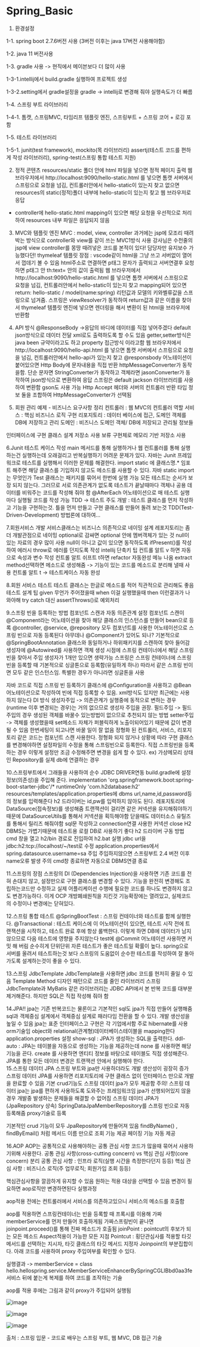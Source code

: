 # Spring_Basic

1. 환경설정
<p>1-1. spring boot 2.7.6버전 사용 (3버전 이후는 java 17버전 사용해야함)</p>
<p>1-2. java 11 버전사용</p>
<p>1-3. gradle 사용 -> 현직에서 메이븐보다 더 많이 사용</p>
<p>1-3-1.intellij에서 build.gradle 실행하여 프로젝트 생성</p>
<p>1-3-2.setting에서 gradle설정을 gradle -> intellij로 변경해 줘야 실행속도가 더 빠름</p>
<p>1-4. 스프링 부트 라이브러리</p>
<p>1-4-1. 톰캣, 스프링MVC, 타임리프 템플릿 엔진, 스프링부트 + 스프링 코어 + 로깅 포함</p>
<p>1-5. 테스트 라이브러리</p>
<p>1-5-1. junit(test framework), mockito(목 라이브러리) assertj(테스트 코드를 편하게 작성 라이브러리), spring-test(스프링 통합 테스트 지원)</p>


2. 정적 콘텐츠
resources/static 폴더 안에 html 파일을 넣으면 정적 페이지 출력
웹 브라우저에서 http://localhost:9090/hello-static.html 를 넣으면 톰캣 서버에서 스프링으로 요청을 넘김, 컨트롤러안에서 hello-static이 있는지 찾고 없으면 resources의 static(정적)폴더 내부에 hello-static이 있는지 찾고 웹 브라우저로 응답
- controller에 hello-static.html mapping이 있으면 해당 요청을 우선적으로 처리하여 resources 내부 파일은 응답되지 않음


3. MVC와 템플릿 엔진
MVC : model, view, controller
과거에는 jsp에 모조리 때려박는 방식으로 controller와 view를 같이 쓰는 MVC1방식 사용
강사님은 수천줄의 jsp에 view controller를 몽땅 때려넣은 코드를 본적이 있다! 담당자만 유지보수 가능했다던!
thymeleaf 템플릿 장점 : vscode같이 html을 그냥 쓰고 서버없이 열어서 껍데기 볼 수 있음
html주소로 연결하면 p태그 문자가 출력되고 서버연결후 요청하면 p태그 안 th:text= 안의 값이 출력됨
웹 브라우저에서 http://localhost:9090/hello-static.html 를 넣으면 톰캣 서버에서 스프링으로 요청을 넘김, 컨트롤러안에서 hello-static이 있는지 찾고 mapping되어 있으면 return: hello-static / model(name:spring) 리턴값과 모델의 키와벨류값을 스프링으로 넘겨줌.
스프링은 viewResolver가 동작하여 return값과 같은 이름을 찾아서 thymeleaf 템플릿 엔진에 넣으면 렌더링을 해서 변환이 된 html을 브라우저에 반환함


4. API 방식
@ResponseBody ->응답의 바디에 데이터를 직접 넣어주겠다
default json방식으로 데이터 전달
xml로도 출력하도록 할 수도 있음
getter,setter방식은 java been 규약이라고도 하고 property 접근방식 이라고함
웹 브라우저에서 http://localhost:9090/hello-api.html 를 넣으면 톰캣 서버에서 스프링으로 요청을 넘김, 컨트롤러안에서 hello-api가 있는지 찾고 @responsbody 어노테이션이 붙어있으면 Http Body에 문자내용을 직접 반환
httpMessageConverter가 동작을함. 단순 문자면 StringConverter가 동작하고 객체라면 jasonConverter가 동작하여 json방식으로 변환하여 응답
스프링은 default jackson 라이브러리를 사용하여 변환함
gson도 사용 가능
Http Accept 헤더와 서버의 컨트롤러 반환 타입 정보 둘을 조합하여 HttpMessageConverter가 선택됨


5. 회원 관리 예제 - 비즈니스 요구사항 정리
컨트롤러 : 웹 MVC의 컨트롤러 역할
서비스 : 핵심 비즈니스 로직 구현
리포지토리 : 데이터 베이스에 접근, 도메인 객체를 DB에 저장하고 관리
도메인 : 비즈니스 도메인 객체/ DB에 저장되고 관리될 정보들

인터페이스에 구현 클래스 설계
저장소 사용 보류
구현체로 메모리 기반 저장소 사용


6.Junit 테스트 케이스 작성
main 메서드를 통해 실행하거나 웹 컨트롤러를 통해 실행하는건 실행하는데 오래걸리고 반복실행하기 어려운 문제가 있다. 자바는 Junit 프레임워크로 테스트를 실행해서 이러한 문제를 해결한다.
import static 에 클래스명.* 임포트 해주면 해당 클래스를 기입하지 않고도 메소드를 사용할 수 있다.
자바 static import는 무엇인가
Test 클래스는 패키지를 묶어서 한번에 실행 가능
모든 테스트는 순서가 보장 되지 않는다. 그러므로 서로 의존관계가 없도록 테스트가 끝날때마다 객체나 공용 데이터를 비워주는 코드를 작성해 줘야 함 @AfterEach 어노테이션으로 매 테스트 실행마다 실행될 코드를 작성 가능
TDD -> 테스트 주도 개발 : 테스트 클래스를 먼저 작성하고 기능을 구현하는것. 틀을 먼저 만들고 구현 클래스를 만들어 돌려 보는것
TDD(Test-Driven-Development) 방법론에 대하여…


7.회원서비스 개발
서비스클래스는 비즈니스 의존적으로 네이밍 설계 레포지토리는 좀더 개발관점으로 네이밍
optional로 감싸면 optional 안에 멤버객체가 있는 것 null이 있는 자료의 경우 많이 사용
null이 아니고 값이 있으면 동작하도록 ifPresent()를 작성하여 에러시 throw로 에러를 던지도록 작성
intellij 단축키 팁
컨트롤 알트 v 하면 자동으로 속성과 변수 작성
컨트롤 알트 쉬프트 t하면 refactor 자동완성 메뉴 나옴 extract method선택하면 메소드로 생성해줌 -> 기능이 있는 코드를 메소드로 분리해 낼때 사용
컨트롤 알트 t -> 테스트케이스 자동 완성


8.회원 서비스 테스트
테스트 클래스는 한글로 메소드를 적어 직관적으로 관리해도 좋음
테스트 설계 팁
given 무언가 주어졌을때
when 이걸 실행했을때
then 이런결과가 나와야해
try catch 대신 assertThrows()로 예외처리


9.스프링 빈을 등록하는 방법
컴포넌트 스캔과 자동 의존관계 설정
컴포넌트 스캔이 @Component라는 어노테이션을 찾아 해당 클래스의 인스턴스를 만들어 bean으로 등록
@controller, @service, @repository 모두 컴포넌트를 사용한 어노테이션으로 스프링 빈으로 자동 등록된다
아무데나 @Component가 있어도 되나? 기본적으로 @SpringBootAnnotation 클래스와 동일하거나 하위패키지를 스캔하여 찾아 들어감
생성자에 @Autowired를 사용하면 객체 생성 시점에 스프링 컨테이너에서 해당 스프링 빈을 찾아서 주입 생성자가 1개만 있으면 생략가능
스프링은 스프링 컨테이너에 스프링 빈을 등록할 때 기본적으로 싱글톤으로 등록함(유일하게 하나) 따라서 같은 스프링 빈이면 모두 같은 인스턴스임. 특별한 경우가 아니라면 싱글톤을 사용

자바 코드로 직접 스프링 빈 등록하기
클래스에 @Configuration을 사용하고 @Bean 어노테이션으로 작성하여 빈에 직접 등록할 수 있음.
xml방식도 있지만 최근에는 사용하지 않는다
DI 방식
생성자주입 -> 의존관계가 실행중에 동적으로 변하는 경우(runtime 이후 변경되는 경우)는 거의 없으므로 생성자 주입을 권장.
필드주입 -> 필드주입의 경우 생성된 객체를 바꿀수 있는방법이 없으므로 추천되지 않는 방법
setter주입 -> 객체를 생성했을때 set메소드 자체가 퍼블릭하게 노출이되어있기 때문에 값이 변경될 수 있음 한번세팅이 되고나면 바꿀 일이 잘 없음
정형화 된 컨트롤러, 서비스, 리포지토리 같은 코드는 컴포넌트 스캔 사용한다.
정형화 되지 않거나 상황에 따라 구현 클래스를 변경해야하면 설정파일의 수정을 통해 스프링빈으로 등록한다. 직접 스프링빈을 등록하는 경우 이렇게 설정만 조금 수정해주면 변경을 쉽게 할 수 있다.
ex) 가상메모리 상태인 Repository를 실제 db에 연결하는 경우


10.스프링부트에서 그래들을 사용하여 순수 JDBC DRIVER연동
build.gradle에 설정정보(의존성)을 주입해 준다.
implementation 'org.springframework.boot:spring-boot-starter-jdbc'/*
runtimeOnly 'com.h2database:h2'
resources/templates/application.properties에 dbms url,name,id,password등의 정보를 입력해준다
h2 드라이버는 id,pw를 입력하지 않아도 된다.
레포지토리에 DataSource(접속정보)를 생성해줌
트랜잭션이 걸리면 같은 커넥션을 유지해줘야하기 때문에 DataSourceUtils를 통해서 커넥션을 획득해야함
닫을때도 데이터소스 유틸즈를 통해서 릴리즈 해줘야함
sql문 작성하고 connection연결
사용한 커넥션 close
H2 DBMS는 가볍기때문에 테스트용 로컬 DB로 사용하기 좋다
h2 드라이버 구동 방법
cmd 창을 열고 h2/bin 경로로 진입하여 h2.bat 실행
jdbc url을 jdbc:h2:tcp://localhost/~/test로 수정
application.properties에서 spring.datasource.username=sa 주입
주입하지않으면 스프링부트 2.4 버전 이후 name오류 발생 주의
cmd창 종료하면 자동으로 DBMS연결 종료


11.스프링의 장점
스프링의 DI (Dependencies Injection)을 사용하면 기존 코드를 전혀 손대지 않고, 설정만으로 구현 클래스를 변경할 수 있다.
기능을 완전히 변경해도 조립하는코드만 수정하고 실제 어플리케이션 수행에 필요한 코드를 하나도 변경하지 않고도 변경가능하다. 이게 OCP 개방폐쇄원칙을 지킨것
기능확장에는 열려있고, 실제코드의 수정이나 변경에는 닫혀있다.


12.스프링 통합 테스트
@SpringBootTest : 스프링 컨테이너와 테스트를 함께 실행한다.
@Transactional : 테스트 케이스에 이 어노테이션이 있으면, 테스트 시작 전에 트랜잭션을 시작하고, 테스트 완료 후에 항상 롤백한다. 이렇게 하면 DB에 데이터가 남지 않으므로 다음 테스트에 영향을 주지않는다
test에 @Commit 어노테이션 사용하면 커밋 해 버림
순수히게 단위단위 자른 테스트가 좋은 테스트일 확률이 높다. spring으로 서버를 올려서 테스트하는것 보다 스프링의 도움없이 순수한 테스트를 작성하여 잘 돌아가도록 설계하는것이 좋을 수 있다.


13.스프링 JdbcTemplate
JdbcTemplate을 사용하면 jdbc 코드를 현저히 줄일 수 있음
Template Method 디자인 패턴으로 코드를 줄인 라이브러리
스프링 JdbcTemplate과 MyBatis 같은 라이브러리는 JDBC API에서 본 반복 코드를 대부분 제거해준다. 하지만 SQL은 직접 작성해 줘야 함


14.JPA!!
jpa는 기존 반복코드는 물론이고 기본적인 sql도 jpa가 직접 만들어 실행해줌
sql과 객체중심 설계에서 객체중심 설계로 패러다임 전환을 할 수 있다.
개발 생산성을 높일 수 있음
jpa는 표준 인터페이스고 구현은 각 기업에서함
주로 hibernate를 사용
orm기술임 object와 relational(관계형)데이터베이스테이블을 mapping한다
application.properties 설정
show-sql : JPA가 생성하는 SQL을 출력한다.
ddl-auto : JPA는 테이블을 자동으로 생성하는 기능을 제공하는데 none 를 사용하면 해당 기능을 끈다.
create 를 사용하면 엔티티 정보를 바탕으로 테이블도 직접 생성해준다.
JPA를 통한 모든 데이터 변경은 트랜잭션 안에서 실행해야 한다.
<br>
15.스프링 데이터 JPA
스프링 부트와 jpa만 사용하더라도 개발 생산성이 굉장히 증가
스프링 데이터 JPA를 사용하면 리포지토리에 구현 클래스 없이 인터페이스 만으로 개발을 완료할 수 있음
기본 crud기능도 스프링 데이터 jpa가 모두 제공함
주의! 스프링 데이터 jpa는 jpa를 편하게 사용하도록 도와주는 프레임워크임 jpa가 선행되어있지 않을 경우 개발중 발생하는 문제들을 해결할 수 없어짐
스프링 데이터 JPA가(JpaRepository 상속) SpringDataJpaMemberRepository를 스프링 빈으로 자동 등록해줌
proxy기술로 등록

기본적인 crud 기능이 모두 JpaRepository에 만들어져 있음
findByName() , findByEmail() 처럼 메서드 이름 만으로 조회 기능 제공
페이징 기능 자동 제공


16.AOP
AOP는 공통적으로 사용해야하는 공통 관심 사항 코드가 많을때 묶어서 사용하기위해 사용한다.
공통 관심 사항(cross-cutting concern) vs 핵심 관심 사항(core concern) 분리
공통 관심 사항 : 인프라 로직(실행 시간을 측정한다던지 등등)
핵심 관심 사항 : 비즈니스 로직(주 업무로직; 회원가입 조회 등등)

핵심관심사항을 깔끔하게 유지할 수 있음
원하는 적용 대상을 선택할 수 있음
변경이 필요하면 aop로직만 변경하면된다
실행과정

aop적용 전에는 컨트롤러에서 서비스를 의존하고있으니 서비스의 메소드를 호출함

aop를 적용하면 스프링컨테이너는 빈을 등록할 때 프록시를 이용해 가짜 memberService를 먼저 만들어 호출하게됨
가짜스프링빈이 끝나면 joinpoint.proceed()를 통해 진짜 메소드가 호출됨
joinPoint : pointcut의 후보가 되는 모든 메소드 Aspect적용이 가능한 모든 지점
Pointcut : 횡단관심사를 적용할 타깃 메서드를 선택하는 지시자, 타깃 클래스의 타깃 메서드 지정자 Joinpoint의 부분집합이다.
아래 코드를 사용하여 proxy 주입여부를 확인할 수 있다.

실행결과 -> memberService = class hello.hellospring.service.MemberServiceEnhancerBySpringCGLIBbd0aa3fe
서비스 뒤에 붙는게 복제를 하여 코드를 조작하는 기술

aop를 적용 후에는 그림과 같이 proxy가 주입되어 실행됨

![image](https://github.com/SungJunP/Spring_Basic/assets/149445382/d2c891da-8a3a-4c5c-8e7c-d48d33efde2e)

![image](https://github.com/SungJunP/Spring_Basic/assets/149445382/8428f643-f7b0-463d-8ae1-0ab73f3fbb0e)

![image](https://github.com/SungJunP/Spring_Basic/assets/149445382/b6c66a08-112f-40dd-9e5e-b2f3e1ada901)


출처 : 스프링 입문 - 코드로 배우는 스프링 부트, 웹 MVC, DB 접근 기술
